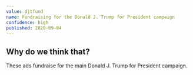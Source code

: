 ```yaml
---
value: djtfund
name: Fundraising for the Donald J. Trump for President campaign
confidence: high
published: 2020-09-04
---
```


## Why do we think that?

These ads fundraise for the main Donald J. Trump for President campaign.
